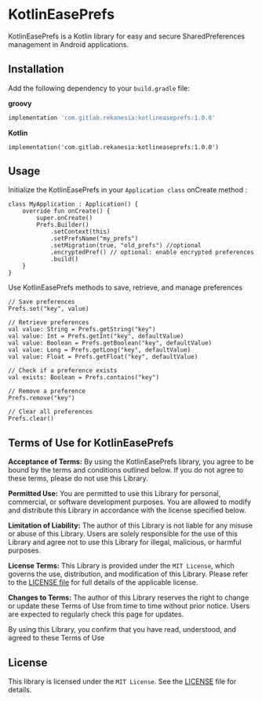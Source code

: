# KotlinEasePrefs

KotlinEasePrefs is a Kotlin library for easy and secure SharedPreferences management in Android applications.

## Installation

Add the following dependency to your `build.gradle` file:

**groovy**
```groovy
implementation 'com.gitlab.rekanesia:kotlineaseprefs:1.0.0'
```
**Kotlin**
```kotlin-
implementation('com.gitlab.rekanesia:kotlineaseprefs:1.0.0')
```
## Usage

Initialize the KotlinEasePrefs in your `Application class` onCreate method :

```
class MyApplication : Application() {
    override fun onCreate() {
        super.onCreate()
        Prefs.Builder()
            .setContext(this)
            .setPrefsName("my_prefs")
            .setMigration(true, "old_prefs") //optional
            .encryptedPref() // optional: enable encrypted preferences
            .build()
    }
}
```

Use KotlinEasePrefs methods to save, retrieve, and manage preferences
```
// Save preferences
Prefs.set("key", value)

// Retrieve preferences
val value: String = Prefs.getString("key")
val value: Int = Prefs.getInt("key", defaultValue)
val value: Boolean = Prefs.getBoolean("key", defaultValue)
val value: Long = Prefs.getLong("key", defaultValue)
val value: Float = Prefs.getFloat("key", defaultValue)

// Check if a preference exists
val exists: Boolean = Prefs.contains("key")

// Remove a preference
Prefs.remove("key")

// Clear all preferences
Prefs.clear()
```

## Terms of Use for KotlinEasePrefs

**Acceptance of Terms:** By using the KotlinEasePrefs library, you agree to be bound by the terms and conditions outlined below. If you do not agree to these terms, please do not use this Library.

**Permitted Use:** You are permitted to use this Library for personal, commercial, or software development purposes. You are allowed to modify and distribute this Library in accordance with the license specified below.

**Limitation of Liability:** The author of this Library is not liable for any misuse or abuse of this Library. Users are solely responsible for the use of this Library and agree not to use this Library for illegal, malicious, or harmful purposes.

**License Terms:** This Library is provided under the `MIT License`, which governs the use, distribution, and modification of this Library. Please refer to the [LICENSE file](https://opensource.org/license/mit) for full details of the applicable license.

**Changes to Terms:** The author of this Library reserves the right to change or update these Terms of Use from time to time without prior notice. Users are expected to regularly check this page for updates.

By using this Library, you confirm that you have read, understood, and agreed to these Terms of Use

## License

This library is licensed under the `MIT License`. See the [LICENSE](https://opensource.org/license/mit) file for details.